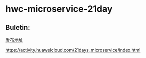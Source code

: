 # hwc-microservice-21day   

## Buletin:    


<a href="https://activity.huaweicloud.com/21days_microservice/index.html " target="_blank">发布地址</a>

https://activity.huaweicloud.com/21days_microservice/index.html   
